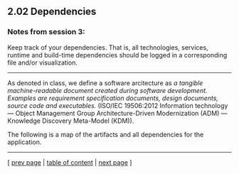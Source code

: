 ## 2.02 Dependencies

### Notes from session 3:
Keep track of your dependencies. That is, all technologies, services, runtime and build-time dependencies should be logged in a corresponding file and/or visualization.
_____________________________
As denoted in class, we define a software arcitecture as *a tangible machine-readable document created during software development. Examples are requirement specification documents, design documents, source code and executables.* (ISO/IEC 19506:2012 Information technology — Object Management Group Architecture-Driven Modernization (ADM) — Knowledge Discovery Meta-Model (KDM)).

The following is a map of the artifacts and all dependencies for the application.

---
[ [prev page](../chapters/201_design_and_architecture.md) | [table of content](../table_of_content.md) | [next page](../chapters/203_interactions_of_subsystems.md) ]